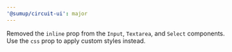 ```yaml
---
'@sumup/circuit-ui': major
---
```


Removed the `inline` prop from the `Input`, `Textarea`, and `Select` components. Use the `css` prop to apply custom styles instead.
